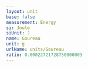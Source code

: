 ```yaml
---
layout: unit
base: false
measurement: Energy
si: Joule
siUnit: J
name: Goureau
unit: g
urlName: units/Goureau
ratio: 0.00022721728750000003
---
```

